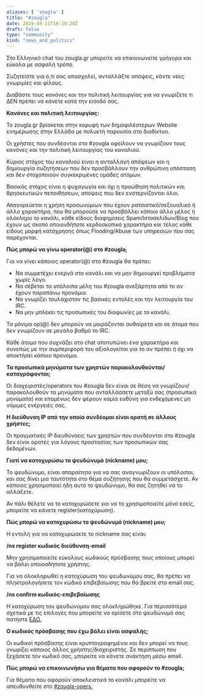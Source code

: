 ```yaml
---
aliases: [ 'zougla' ]
title: "#zougla"
date: 2019-04-11T16:19:28Z
draft: false
type: "community"
kind: "news_and_politics"
---
```


Στο Ελληνικό chat του zougla.gr μπορείτε να επικοινωνείτε γρήγορα και εύκολα με ασφαλή τρόπο.

Συζητείστε για ό,τι σας απασχολεί, ανταλλάξτε απόψεις, κάντε νέες γνωριμίες και φίλους.

Διαβάστε τους κανόνες και την πολιτική λειτουργίας για να γνωρίζετε τι ΔΕΝ πρέπει να κάνετε κατά την είσοδό σας.

**Κανόνες και πολιτική λειτουργίας:**

Το zougla.gr βρίσκεται στην κορυφή των δημοφιλέστερων Website ενημέρωσης στην Ελλάδα με πολυετή παρουσία στο διαδίκτυο.

Οι χρήστες που συνδέονται στο #zougla οφείλουν να γνωρίζουν τους κανόνες και την πολιτική λειτουργίας του καναλιού.

Κύριος στόχος του καναλιού είναι η ανταλλαγή απόψεων και η δημιουργία συζητήσεων που δεν προσβάλλουν την ανθρώπινη υπόσταση και δεν στοχοποιούν συγκεκριμένες ομάδες ατόμων.

Βασικός στόχος είναι η ψυχαγωγία και όχι η προώθηση πολιτικών και θρησκευτικών πεποιθήσεων, απόψεις που δεν ενστερνίζονται όλοι.

Απαγορεύεται η χρήση προσωνύμιων που έχουν ρατσιστικό/σεξουαλικό ή άλλο χαρακτήρα, που θα μπορούσε να προσβάλλει κάποιο άλλο μέλος ή ολόκληρο το κανάλι, κάθε είδους διαφημίσεις Spam/Ιστοσελίδων/Blog που έχουν ως σκοπό οποιονδήποτε κερδοσκοπικό χαρακτήρα και τέλος κάθε είδους μορφή κατάχρησης όπως Flooding/Abuse των υπηρεσιών που σας παρέχονται.

**Πώς μπορώ να γίνω operator(@) στο #zougla;**

Για να γίνει κάποιος operator(@) στο #zougla θα πρέπει:

* Να συμμετέχει ενεργά στο κανάλι και να μην δημιουργεί προβλήματα χωρίς λόγο.
* Να σέβεται τα υπόλοιπα μέλη του #zougla ανεξάρτητα από το αν έχουν παραπάνω προνόμια.
* Να γνωρίζει τουλάχιστον τις βασικές εντολές και την λειτουργία του IRC.
* Να μην μπλέκει τις προσωπικές του διαφωνίες με το κανάλι.

Τα μόνιμα op(@) δεν μπορούν να μοιράζονται αυθαίρετα και σε άτομα που δεν γνωρίζουν σε μεγάλο βαθμό το IRC.

Κάθε άτομο που συχνάζει στο chat αποτυπώνει ένα χαρακτήρα και συνεπώς με την συμπεριφορά του αξιολογείται για το αν πρέπει ή όχι να αποκτήσει κάποιο προνόμιο.

**Τα προσωπικά μηνύματα των χρηστών παρακολουθούνται/καταγράφονται;**

Οι διαχειριστές/operators του #zougla δεν είναι σε θέση να γνωρίζουν/παρακολουθούν τα μηνύματα που ανταλλάσσετε μεταξύ σας (προσωπικά μηνύματα) και επομένως δεν φέρουν καμία ευθύνη για ενδεχόμενες μη νόμιμες ενέργειές σας.

**Η διεύθυνση IP από την οποία συνδέομαι είναι ορατή σε άλλους χρήστες;**

Οι πραγματικές IP διευθύνσεις των χρηστών που συνδέονται στο #zougla δεν είναι ορατές για λόγους προστασίας των προσωπικών σας δεδομένων.

**Γιατί να κατοχυρώσω το ψευδώνυμό (nickname) μου;**

Το ψευδώνυμο, είναι απαραίτητο για να σας αναγνωρίζουν οι υπόλοιποι, και σας δίνει μια ταυτότητα στο θέμα συζήτησης που θα συμμετάσχετε. Αν κάποιος χρησιμοποιεί ήδη αυτό το ψευδώνυμο, θα σας ζητηθεί να το αλλάξετε.

Αν πάλι θέλετε να το κατοχυρώσετε για να το χρησιμοποιείτε μόνο εσείς, μπορείτε να κάνετε register(κατοχύρωση).

**Πώς μπορώ να κατοχυρώσω το ψευδώνυμό (nickname) μου;**

Η εντολή για να κατοχυρώσετε το nickname σας είναι:

**/ns register κωδικός διεύθυνση-email**

Μην χρησιμοποιείτε εύκολους κωδικούς πρόσβασης τους οποίους μπορεί να βάλει οποιοσδήποτε χρήστης.

Για να ολοκληρωθεί η κατοχύρωση του ψευδωνύμου σας, θα πρέπει να πληκτρολογήσετε τον κωδικό επιβεβαίωσης που θα βρείτε στο email σας.

**/ns confirm κωδικός-επιβεβαίωσης**

Η κατοχύρωση του ψευδωνύμου σας ολοκληρώθηκε. Για περισσότερα σχετικά με τις επιλογές που μπορείτε να ορίσετε στο ψευδώνυμό σας πατήστε [ΕΔΩ.](/anope/#NickServ)

**Ο κωδικός πρόσβασης που έχω βάλει είναι ασφαλής;**

Οι κωδικοί πρόσβασης είναι κρυπτογραφημένοι και δεν μπορεί να τους γνωρίζει κάποιος άλλος χρήστης/διαχειριστής. Σε περίπτωση που ξεχάσετε τον κωδικό σας, μπορείτε να κάνετε ανάκτηση μέσω email.

**Πώς μπορώ να επικοινωνήσω για θέματα που αφορούν το #zougla;**

Για θέματα που αφορούν αποκλειστικά το κανάλι μπορείτε να απευθυνθείτε στο [#zougla-opers.](https://webchat.snoonet.org/#zougla-opers)
